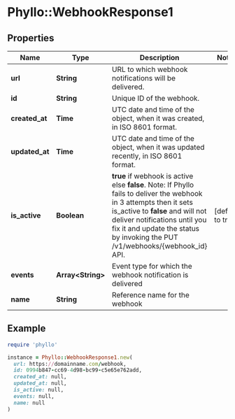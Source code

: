 # Phyllo::WebhookResponse1

## Properties

| Name | Type | Description | Notes |
| ---- | ---- | ----------- | ----- |
| **url** | **String** | URL to which webhook notifications will be delivered. |  |
| **id** | **String** | Unique ID of the webhook. |  |
| **created_at** | **Time** | UTC date and time of the object, when it was created, in ISO 8601 format. |  |
| **updated_at** | **Time** | UTC date and time of the object, when it was updated recently, in ISO 8601 format. |  |
| **is_active** | **Boolean** | **true** if webhook is active else **false**.   Note: If Phyllo fails to deliver the webhook in 3 attempts then it sets is_active to **false** and will not deliver notifications until you fix it and update the status by invoking the PUT /v1/webhooks/{webhook_id} API. | [default to true] |
| **events** | **Array&lt;String&gt;** | Event type for which the webhook notification is delivered |  |
| **name** | **String** | Reference name for the webhook |  |

## Example

```ruby
require 'phyllo'

instance = Phyllo::WebhookResponse1.new(
  url: https://domainname.com/webhook,
  id: 0994b847-cc69-4d98-bc99-c5e65e762add,
  created_at: null,
  updated_at: null,
  is_active: null,
  events: null,
  name: null
)
```

